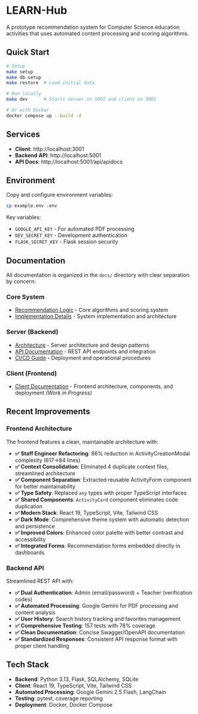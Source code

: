 # LEARN-Hub

A prototype recommendation system for Computer Science education activities that uses automated content processing and scoring algorithms.

## Quick Start

```bash
# Setup
make setup
make db-setup
make restore  # Load initial data

# Run locally
make dev      # Starts server on 5001 and client on 3001

# Or with Docker
docker compose up --build -d
```

## Services

- **Client**: http://localhost:3001
- **Backend API**: http://localhost:5001
- **API Docs**: http://localhost:5001/api/apidocs

## Environment

Copy and configure environment variables:
```bash
cp example.env .env
```

Key variables:
- `GOOGLE_API_KEY` - For automated PDF processing
- `DEV_SECRET_KEY` - Development authentication
- `FLASK_SECRET_KEY` - Flask session security

## Documentation

All documentation is organized in the `docs/` directory with clear separation by concern:

### Core System
- [Recommendation Logic](docs/core/logic.md) - Core algorithms and scoring system
- [Implementation Details](docs/core/implementation.md) - System implementation and architecture

### Server (Backend)
- [Architecture](docs/server/architecture.md) - Server architecture and design patterns
- [API Documentation](docs/server/api.md) - REST API endpoints and integration
- [CI/CD Guide](docs/server/cicd.md) - Deployment and operational procedures

### Client (Frontend)
- [Client Documentation](docs/client/) - Frontend architecture, components, and deployment *(Work in Progress)*

## Recent Improvements

### Frontend Architecture
The frontend features a clean, maintainable architecture with:

- **✅ Staff Engineer Refactoring**: 86% reduction in ActivityCreationModal complexity (617→84 lines)
- **✅ Context Consolidation**: Eliminated 4 duplicate context files, streamlined architecture
- **✅ Component Separation**: Extracted reusable ActivityForm component for better maintainability
- **✅ Type Safety**: Replaced `any` types with proper TypeScript interfaces
- **✅ Shared Components**: `ActivityCard` component eliminates code duplication
- **✅ Modern Stack**: React 19, TypeScript, Vite, Tailwind CSS
- **✅ Dark Mode**: Comprehensive theme system with automatic detection and persistence
- **✅ Improved Colors**: Enhanced color palette with better contrast and accessibility
- **✅ Integrated Forms**: Recommendation forms embedded directly in dashboards

### Backend API
Streamlined REST API with:

- **✅ Dual Authentication**: Admin (email/password) + Teacher (verification codes)
- **✅ Automated Processing**: Google Gemini for PDF processing and content analysis
- **✅ User History**: Search history tracking and favorites management
- **✅ Comprehensive Testing**: 157 tests with 78% coverage
- **✅ Clean Documentation**: Concise Swagger/OpenAPI documentation
- **✅ Standardized Responses**: Consistent API response format with proper client handling

## Tech Stack

- **Backend**: Python 3.13, Flask, SQLAlchemy, SQLite
- **Client**: React 19, TypeScript, Vite, Tailwind CSS
- **Automated Processing**: Google Gemini 2.5 Flash, LangChain
- **Testing**: pytest, coverage reporting
- **Deployment**: Docker, Docker Compose